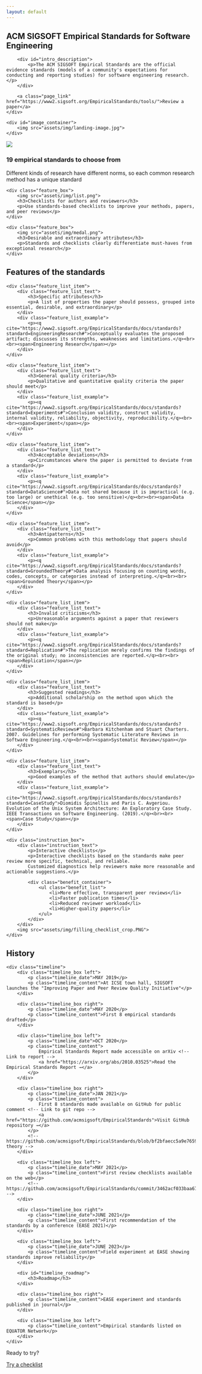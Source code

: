 ```yaml
---
layout: default
---
```


<style>
	main .wrapper {
		width: 100%;
	}
</style>

<section id="intro_section">
	<div id="intro_text">
		<h1>
			<span id="sigsoft_heading">ACM SIGSOFT</span>
			<span id="name_heading">Empirical Standards for Software Engineering</span>
		</h1>
	   	
		<div id="intro_description">
			<p>The ACM SIGSOFT Empirical Standards are the official evidence standards (models of a community's expectations for conducting and reporting studies) for software engineering research.</p>
		</div>
		
		<a class="page_link" href="https://www2.sigsoft.org/EmpiricalStandards/tools/">Review a paper</a>
	</div>

    <div id="image_container">
		<img src="assets/img/landing-image.jpg">
	</div>
</section>

<section id="feature_section">
	<div class="feature_box">
		<img src="assets/img/ruler.png">
		<h3>19 empirical standards to choose from</h3>
		<p>Different kinds of research have different norms, so each common research method has a unique standard</p>
	</div>
	
	<div class="feature_box">
		<img src="assets/img/list.png">
		<h3>Checklists for authors and reviewers</h3>
		<p>Use standards-based checklists to improve your methods, papers, and peer reviews</p>
	</div>
	
	<div class="feature_box">
		<img src="assets/img/medal.png">
		<h3>Desirable and extraordinary attributes</h3>
		<p>Standards and checklists clearly differentiate must-haves from exceptional research</p>
	</div>
</section>

<section id="instruction_section">
	<h2>Features of the standards</h2>
	
	<div class="feature_list_item">
		<div class="feature_list_text">
			<h3>Specific attributes</h3>
			<p>A list of properties the paper should possess, grouped into essential, desirable, and extraordinary</p>
		</div>
		<div class="feature_list_example">
			<p><q cite="https://www2.sigsoft.org/EmpiricalStandards/docs/standards?standard=EngineeringResearch#">Conceptually evaluates the proposed artifact; discusses its strengths, weaknesses and limitations.</q><br><br><span>Engineering Research</span></p>
		</div>
	</div>
	
	<div class="feature_list_item">
		<div class="feature_list_text">
			<h3>General quality criteria</h3>
			<p>Qualitative and quantitative quality criteria the paper should meet</p>
		</div>
		<div class="feature_list_example">
			<p><q cite="https://www2.sigsoft.org/EmpiricalStandards/docs/standards?standard=Experiments#">Conclusion validity, construct validity, internal validity, reliability, objectivity, reproducibility.</q><br><br><span>Experiment</span></p>
		</div>
	</div>
	
	<div class="feature_list_item">
		<div class="feature_list_text">
			<h3>Acceptable deviations</h3>
			<p>Circumstances where the paper is permitted to deviate from a standard</p>
		</div>
		<div class="feature_list_example">
			<p><q cite="https://www2.sigsoft.org/EmpiricalStandards/docs/standards?standard=DataScience#">Data not shared because it is impractical (e.g. too large) or unethical (e.g. too sensitive)</q><br><br><span>Data Science</span></p>
		</div>
	</div>
	
	<div class="feature_list_item">
		<div class="feature_list_text">
			<h3>Antipatterns</h3>
			<p>Common problems with this methodology that papers should avoid</p>
		</div>
		<div class="feature_list_example">
			<p><q cite="https://www2.sigsoft.org/EmpiricalStandards/docs/standards?standard=GroundedTheory#">Data analysis focusing on counting words, codes, concepts, or categories instead of interpreting.</q><br><br><span>Grounded Theory</span></p>
		</div>
	</div>
	
	<div class="feature_list_item">
		<div class="feature_list_text">
			<h3>Invalid criticisms</h3>
			<p>Unreasonable arguments against a paper that reviewers should not make</p>
		</div>
		<div class="feature_list_example">
			<p><q cite="https://www2.sigsoft.org/EmpiricalStandards/docs/standards?standard=Replication#">The replication merely confirms the findings of the original study; no inconsistencies are reported.</q><br><br><span>Replication</span></p>
		</div>
	</div>
	
	<div class="feature_list_item">
		<div class="feature_list_text">
			<h3>Suggested readings</h3>
			<p>Additional scholarship on the method upon which the standard is based</p>
		</div>
		<div class="feature_list_example">
			<p><q cite="https://www2.sigsoft.org/EmpiricalStandards/docs/standards?standard=SystematicReviews#">Barbara Kitchenham and Stuart Charters. 2007. Guidelines for performing Systematic Literature Reviews in Software Engineering.</q><br><br><span>Systematic Review</span></p>
		</div>
	</div>
	
	<div class="feature_list_item">
		<div class="feature_list_text">
			<h3>Exemplars</h3>
			<p>Good examples of the method that authors should emulate</p>
		</div>
		<div class="feature_list_example">
			<p><q cite="https://www2.sigsoft.org/EmpiricalStandards/docs/standards?standard=CaseStudy">Diomidis Spinellis and Paris C. Avgeriou. Evolution of the Unix System Architecture: An Exploratory Case Study. IEEE Transactions on Software Engineering. (2019).</q><br><br><span>Case Study</span></p>
		</div>
	</div>
	
	<div class="instruction_box">	
		<div class="instruction_text">
			<p>Interactive checklists</p>
			<p>Interactive checklists based on the standards make peer review more specific, technical, and reliable.
			Customized diagnostics help reviewers make more reasonable and actionable suggestions.</p>
			
			<div class="benefit_container">
				<ul class="benefit_list">
					<li>More effective, transparent peer reviews</li>
					<li>Faster publication times</li>
					<li>Reduced reviewer workload</li>
					<li>Higher-quality papers</li>
				</ul>
			</div>
		</div>
		<img src="assets/img/filling_checklist_crop.PNG">
	</div>
	
</section>

<section id="history_section">
	<h2>History</h2>
	
	<div class="timeline">
		<div class="timeline_box left">
			<p class="timeline_date">MAY 2019</p>
			<p class="timeline_content">At ICSE town hall, SIGSOFT launches the "Improving Paper and Peer Review Quality Initiative"</p>
		</div>
		
		<div class="timeline_box right">
			<p class="timeline_date">MAY 2020</p>
			<p class="timeline_content">First 8 empirical standards drafted</p>
		</div>
		
		<div class="timeline_box left">
			<p class="timeline_date">OCT 2020</p>
			<p class="timeline_content">
				Empirical Standards Report made accessible on arXiv <!-- Link to report -->
				<a href="https://arxiv.org/abs/2010.03525">Read the Empirical Standards Report →</a>
			</p>
		</div>
		
		<div class="timeline_box right">
			<p class="timeline_date">JAN 2021</p>
			<p class="timeline_content">
				First 8 standards made available on GitHub for public comment <!-- Link to git repo -->
				<a href="https://github.com/acmsigsoft/EmpiricalStandards">Visit GitHub repository →</a>
			</p>
			<!-- https://github.com/acmsigsoft/EmpiricalStandards/blob/bf2bfaecc5a9e7659e66237994da7f93433c1e45/empiricalStandards.md#grounded-theory -->
		</div>
		
		<div class="timeline_box left">
			<p class="timeline_date">MAY 2021</p>
			<p class="timeline_content">First review checklists available on the web</p>
			<!-- https://github.com/acmsigsoft/EmpiricalStandards/commit/3462acf033baa670f4dd869be1d85d642688da51 -->
		</div>
		
		<div class="timeline_box right">
			<p class="timeline_date">JUNE 2021</p>
			<p class="timeline_content">First recommendation of the standards by a conference (EASE 2021)</p>
		</div>
		
		<div class="timeline_box left">
			<p class="timeline_date">JUNE 2023</p>
			<p class="timeline_content">Field experiment at EASE showing standards improve reliability</p>
		</div>
		
		<div id="timeline_roadmap">
			<h3>Roadmap</h3>
		</div>
		
		<div class="timeline_box right">
			<p class="timeline_content">EASE experiment and standards published in journal</p>
		</div>
		
		<div class="timeline_box left">
			<p class="timeline_content">Empirical standards listed on EQUATOR Network</p>
		</div>
	</div>
</section>

<p id="ready_text">Ready to try?</p>

<a class="page_link ready_link" href="https://www2.sigsoft.org/EmpiricalStandards/tools/">Try a checklist</a>

